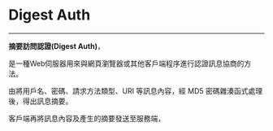 # Digest Auth

---

**摘要訪問認證\(Digest Auth\)**，

是一種Web伺服器用來與網頁瀏覽器或其他客戶端程序進行認證訊息協商的方法。

由將用戶名、密碼、請求方法類型、URI 等訊息內容，經 MD5 密碼雜湊函式處理後，得出訊息摘要。

客戶端再將訊息內容及產生的摘要發送至服務端，

